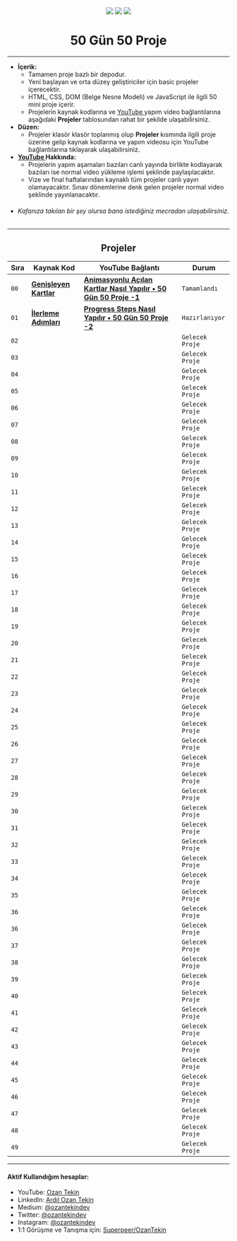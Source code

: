 <div align= "center">
<img  src="https://skillicons.dev/icons?i=html" /> <img  src="https://skillicons.dev/icons?i=css" /> <img  src="https://skillicons.dev/icons?i=js" /> 
<h1>50 Gün 50 Proje</h1>
</div>

<hr/>

- <b> İçerik: </b>
  - Tamamen proje bazlı bir depodur.
  - Yeni başlayan ve orta düzey geliştiriciler için basic projeler içerecektir.
  - HTML, CSS, DOM (Belge Nesne Modeli) ve JavaScript ile ilgili 50 mini proje içerir.
  - Projelerin kaynak kodlarına ve <a href="https://www.youtube.com/channel/UC86HNI5ZoebM7zqAVQt6ouw"> YouTube </a> yapım video bağlantılarına aşağıdaki <b>Projeler</b> tablosundan rahat bir şekilde ulaşabilirsiniz.
- <b> Düzen: </b>
  - Projeler klasör klasör toplanmış olup <b> Projeler </b> kısmında ilgili proje üzerine gelip kaynak kodlarına ve yapım videosu için YouTube bağlantılarına tıklayarak ulaşabilirsiniz.
- <b> <a href="https://www.youtube.com/channel/UC86HNI5ZoebM7zqAVQt6ouw"> YouTube </a> Hakkında: </b>
  - Projelerin yapım aşamaları bazıları canlı yayında birlikte kodlayarak bazıları ise normal video yükleme işlemi şeklinde paylaşılacaktır.
  - Vize ve final haftalarından kaynaklı tüm projeler canlı yayın olamayacaktır. Sınav dönemlerine denk gelen projeler normal video şeklinde yayınlanacaktır.
- ###### Kafanıza takılan bir şey olursa bana istediğiniz mecradan ulaşabilirsiniz.

<hr/>

<h2 align="center"> Projeler </h2>

| Sıra | Kaynak Kod                                                                                                       | YouTube Bağlantı                                                                                  | Durum           |
| ---- | ---------------------------------------------------------------------------------------------------------------- | ------------------------------------------------------------------------------------------------- | --------------- |
| `00` | **[Genişleyen Kartlar](https://github.com/ozantekin/50Days50Projects/tree/main/Projects/01_Genisleyen_Kartlar)** | **[Animasyonlu Açılan Kartlar Nasıl Yapılır • 50 Gün 50 Proje -1](https://youtu.be/32sSSksKbCE)** | `Tamamlandı`    |
| `01` | **[İlerleme Adımları]()**                                                                                        | **[Progress Steps Nasıl Yapılır • 50 Gün 50 Proje -2]()**                                         | `Hazırlanıyor`  |
| `02` | **[]()**                                                                                                         | **[]()**                                                                                          | `Gelecek Proje` |
| `03` | **[]()**                                                                                                         | **[]()**                                                                                          | `Gelecek Proje` |
| `04` | **[]()**                                                                                                         | **[]()**                                                                                          | `Gelecek Proje` |
| `05` | **[]()**                                                                                                         | **[]()**                                                                                          | `Gelecek Proje` |
| `06` | **[]()**                                                                                                         | **[]()**                                                                                          | `Gelecek Proje` |
| `07` | **[]()**                                                                                                         | **[]()**                                                                                          | `Gelecek Proje` |
| `08` | **[]()**                                                                                                         | **[]()**                                                                                          | `Gelecek Proje` |
| `09` | **[]()**                                                                                                         | **[]()**                                                                                          | `Gelecek Proje` |
| `10` | **[]()**                                                                                                         | **[]()**                                                                                          | `Gelecek Proje` |
| `11` | **[]()**                                                                                                         | **[]()**                                                                                          | `Gelecek Proje` |
| `12` | **[]()**                                                                                                         | **[]()**                                                                                          | `Gelecek Proje` |
| `13` | **[]()**                                                                                                         | **[]()**                                                                                          | `Gelecek Proje` |
| `14` | **[]()**                                                                                                         | **[]()**                                                                                          | `Gelecek Proje` |
| `15` | **[]()**                                                                                                         | **[]()**                                                                                          | `Gelecek Proje` |
| `16` | **[]()**                                                                                                         | **[]()**                                                                                          | `Gelecek Proje` |
| `17` | **[]()**                                                                                                         | **[]()**                                                                                          | `Gelecek Proje` |
| `18` | **[]()**                                                                                                         | **[]()**                                                                                          | `Gelecek Proje` |
| `19` | **[]()**                                                                                                         | **[]()**                                                                                          | `Gelecek Proje` |
| `20` | **[]()**                                                                                                         | **[]()**                                                                                          | `Gelecek Proje` |
| `21` | **[]()**                                                                                                         | **[]()**                                                                                          | `Gelecek Proje` |
| `22` | **[]()**                                                                                                         | **[]()**                                                                                          | `Gelecek Proje` |
| `23` | **[]()**                                                                                                         | **[]()**                                                                                          | `Gelecek Proje` |
| `24` | **[]()**                                                                                                         | **[]()**                                                                                          | `Gelecek Proje` |
| `25` | **[]()**                                                                                                         | **[]()**                                                                                          | `Gelecek Proje` |
| `26` | **[]()**                                                                                                         | **[]()**                                                                                          | `Gelecek Proje` |
| `27` | **[]()**                                                                                                         | **[]()**                                                                                          | `Gelecek Proje` |
| `28` | **[]()**                                                                                                         | **[]()**                                                                                          | `Gelecek Proje` |
| `29` | **[]()**                                                                                                         | **[]()**                                                                                          | `Gelecek Proje` |
| `30` | **[]()**                                                                                                         | **[]()**                                                                                          | `Gelecek Proje` |
| `31` | **[]()**                                                                                                         | **[]()**                                                                                          | `Gelecek Proje` |
| `32` | **[]()**                                                                                                         | **[]()**                                                                                          | `Gelecek Proje` |
| `33` | **[]()**                                                                                                         | **[]()**                                                                                          | `Gelecek Proje` |
| `34` | **[]()**                                                                                                         | **[]()**                                                                                          | `Gelecek Proje` |
| `35` | **[]()**                                                                                                         | **[]()**                                                                                          | `Gelecek Proje` |
| `36` | **[]()**                                                                                                         | **[]()**                                                                                          | `Gelecek Proje` |
| `36` | **[]()**                                                                                                         | **[]()**                                                                                          | `Gelecek Proje` |
| `37` | **[]()**                                                                                                         | **[]()**                                                                                          | `Gelecek Proje` |
| `38` | **[]()**                                                                                                         | **[]()**                                                                                          | `Gelecek Proje` |
| `39` | **[]()**                                                                                                         | **[]()**                                                                                          | `Gelecek Proje` |
| `40` | **[]()**                                                                                                         | **[]()**                                                                                          | `Gelecek Proje` |
| `41` | **[]()**                                                                                                         | **[]()**                                                                                          | `Gelecek Proje` |
| `42` | **[]()**                                                                                                         | **[]()**                                                                                          | `Gelecek Proje` |
| `43` | **[]()**                                                                                                         | **[]()**                                                                                          | `Gelecek Proje` |
| `44` | **[]()**                                                                                                         | **[]()**                                                                                          | `Gelecek Proje` |
| `45` | **[]()**                                                                                                         | **[]()**                                                                                          | `Gelecek Proje` |
| `46` | **[]()**                                                                                                         | **[]()**                                                                                          | `Gelecek Proje` |
| `47` | **[]()**                                                                                                         | **[]()**                                                                                          | `Gelecek Proje` |
| `48` | **[]()**                                                                                                         | **[]()**                                                                                          | `Gelecek Proje` |
| `49` | **[]()**                                                                                                         | **[]()**                                                                                          | `Gelecek Proje` |

<hr/>

<h4> Aktif Kullandığım hesaplar:</h4>

- YouTube: <a href="https://www.youtube.com/c/OzanTekin">Ozan Tekin</a>
- LinkedIn: <a href="https://www.linkedin.com/in/ardilozantekin/">Ardıl Ozan Tekin</a>
- Medium: <a href="https://medium.com/@ozantekindev">@ozantekindev</a>
- Twitter: <a href="https://twitter.com/ozantekindev">@ozantekindev</a>
- Instagram: <a href="https://www.instagram.com/ozantekindev/">@ozantekindev</a>
- 1:1 Görüşme ve Tanışma için: <a href="https://superpeer.com/ozantekin">Superpeer/OzanTekin</a>

